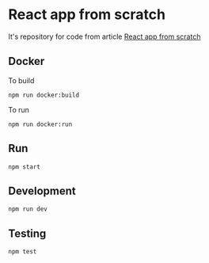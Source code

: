 # React app from scratch

It's repository for code from article 
[React app from scratch](https://medium.com/@evheniybystrov/react-app-from-scratch-d694300d1631)

## Docker

To build

    npm run docker:build
    
To run

    npm run docker:run
    
## Run

    npm start
    
## Development

    npm run dev
    
## Testing

    npm test
    
